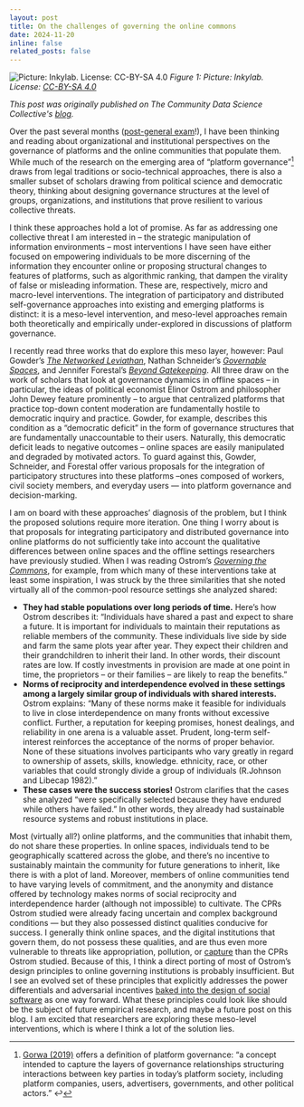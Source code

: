 ```yaml
---
layout: post
title: On the challenges of governing the online commons
date: 2024-11-20 
inline: false
related_posts: false
---
```


![Picture: Inkylab. License: CC-BY-SA 4.0](/images/commons.jpg)
*Figure 1: Picture: Inkylab. License: [CC-BY-SA 4.0](https://creativecommons.org/licenses/by-sa/4.0/deed.en)*


*This post was originally published on The Community Data Science Collective's [blog](https://blog.communitydata.science/on-the-challenges-of-governing-the-online-commons/).* 

Over the past several months ([post-general exam](https://zarine.net/posts/2024-05-24-generals)!), I have been thinking and reading about organizational and institutional perspectives on the governance of platforms and the online communities that populate them. While much of the research on the emerging area of “platform governance”[^1] draws from legal traditions or socio-technical approaches, there is also a smaller subset of scholars drawing from political science and democratic theory, thinking about designing governance structures at the level of groups, organizations, and institutions that prove resilient to various collective threats.

I think these approaches hold a lot of promise. As far as addressing one collective threat I am interested in – the strategic manipulation of information environments – most interventions I have seen have either focused on empowering individuals to be more discerning of the information they encounter online or proposing structural changes to features of platforms, such as algorithmic ranking, that dampen the virality of false or misleading information. These are, respectively, micro and macro-level interventions. The integration of participatory and distributed self-governance approaches into existing and emerging platforms is distinct: it is a meso-level intervention, and meso-level approaches remain both theoretically and empirically under-explored in discussions of platform governance.

I recently read three works that do explore this meso layer, however: Paul Gowder’s *[The Networked Leviathan](https://networked-leviathan.com/)*, Nathan Schneider’s *[Governable Spaces](https://luminosoa.org/site/books/m/10.1525/luminos.181/)*, and Jennifer Forestal’s *[Beyond Gatekeeping](https://www.journals.uchicago.edu/doi/full/10.1086/709300)*. All three draw on the work of scholars that look at governance dynamics in offline spaces – in particular, the ideas of political economist Elinor Ostrom and philosopher John Dewey feature prominently – to argue that centralized platforms that practice top-down content moderation are fundamentally hostile to democratic inquiry and practice. Gowder, for example, describes this condition as a “democratic deficit” in the form of governance structures that are fundamentally unaccountable to their users. Naturally, this democratic deficit leads to negative outcomes – online spaces are easily manipulated and degraded by motivated actors. To guard against this, Gowder, Schneider, and Forestal offer various proposals for the integration of participatory structures into these platforms –ones composed of workers, civil society members, and everyday users — into platform governance and decision-marking.

I am on board with these approaches’ diagnosis of the problem, but I think the proposed solutions require more iteration. One thing I worry about is that proposals for integrating participatory and distributed governance into online platforms do not sufficiently take into account the qualitative differences between online spaces and the offline settings researchers have previously studied. When I was reading Ostrom’s [*Governing the Commons*](https://www.cambridge.org/core/books/governing-the-commons/A8BB63BC4A1433A50A3FB92EDBBB97D5), for example, from which many of these interventions take at least some inspiration, I was struck by the three similarities that she noted virtually all of the common-pool resource settings she analyzed shared:

* **They had stable populations over long periods of time.** Here’s how Ostrom describes it: “Individuals have shared a past and expect to share a future. It is important for individuals to maintain their reputations as reliable members of the community. These individuals live side by side and farm the same plots year after year. They expect their children and their grandchildren to inherit their land. In other words, their discount rates are low. If costly investments in provision are made at one point in time, the proprietors – or their families – are likely to reap the benefits.”
* **Norms of reciprocity and interdependence evolved in these settings among a largely similar group of individuals with shared interests.** Ostrom explains: “Many of these norms make it feasible for individuals to live in close interdependence on many fronts without excessive conflict. Further, a reputation for keeping promises, honest dealings, and reliability in one arena is a valuable asset. Prudent, long-term self-interest reinforces the acceptance of the norms of proper behavior. None of these situations involves participants who vary greatly in regard to ownership of assets, skills, knowledge. ethnicity, race, or other variables that could strongly divide a group of individuals (R.Johnson and Libecap 1982).”
* **These cases were the success stories!** Ostrom clarifies that the cases she analyzed “were specifically selected because they have endured while others have failed.” In other words, they already had sustainable resource systems and robust institutions in place.

Most (virtually all?) online platforms, and the communities that inhabit them, do not share these properties. In online spaces, individuals tend to be geographically scattered across the globe, and there’s no incentive to sustainably maintain the community for future generations to inherit, like there is with a plot of land. Moreover, members of online communities tend to have varying levels of commitment, and the anonymity and distance offered by technology makes norms of social reciprocity and interdependence harder (although not impossible) to cultivate.
The CPRs Ostrom studied were already facing uncertain and complex background conditions — but they also possessed distinct qualities conducive for success. I generally think online spaces, and the digital institutions that govern them, do not possess these qualities, and are thus even more vulnerable to threats like appropriation, pollution, or [capture](https://dl.acm.org/doi/abs/10.1145/3637338) than the CPRs Ostrom studied. Because of this, I think a direct porting of most of Ostrom’s design principles to online governing institutions is probably insufficient. But I see an evolved set of these principles that explicitly addresses the power differentials and adversarial incentives [baked into the design of social software](https://digitalcommons.pace.edu/plr/vol35/iss1/5/) as one way forward. What these principles could look like should be the subject of future empirical research, and maybe a future post on this blog. I am excited that researchers are exploring these meso-level interventions, which is where I think a lot of the solution lies.

[^1]: [Gorwa (2019)](https://www.tandfonline.com/doi/abs/10.1080/1369118X.2019.1573914) offers a definition of platform governance: “a concept intended to capture the layers of governance relationships structuring interactions between key parties in today’s platform society, including platform companies, users, advertisers, governments, and other political actors.” ↩